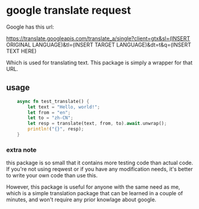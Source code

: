 
# google translate request

Google has this url:

https://translate.googleapis.com/translate_a/single?client=gtx&sl=(INSERT ORIGINAL LANGUAGE)&tl=(INSERT TARGET LANGUAGE)&dt=t&q=(INSERT TEXT HERE)

Which is used for translating text. This package is simply a wrapper for that URL.

## usage

```rust
    async fn test_translate() {
        let text = "Hello, world!";
        let from = "en";
        let to = "zh-CN";
        let resp = translate(text, from, to).await.unwrap();
        println!("{}", resp);
    }
```

### extra note

this package is so small that it contains more testing code than actual code.
If you're not using reqwest or if you have any modification needs, it's better to write your own code than use this.

However, this package is useful for anyone with the same need as me, which is a simple translation package that can be learned
in a couple of minutes, and won't require any prior knowlage about google.
